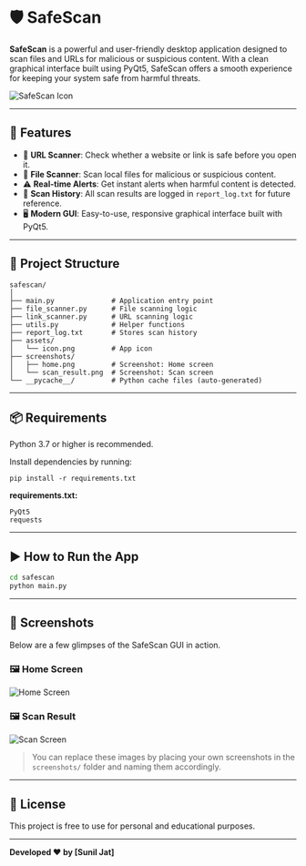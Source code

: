 # 🛡️ SafeScan

**SafeScan** is a powerful and user-friendly desktop application designed to scan files and URLs for malicious or suspicious content. With a clean graphical interface built using PyQt5, SafeScan offers a smooth experience for keeping your system safe from harmful threats.

![SafeScan Icon](safescan/assets/icon.png)

---

## 🚀 Features

- 🔗 **URL Scanner**: Check whether a website or link is safe before you open it.
- 📂 **File Scanner**: Scan local files for malicious or suspicious content.
- ⚠️ **Real-time Alerts**: Get instant alerts when harmful content is detected.
- 📝 **Scan History**: All scan results are logged in `report_log.txt` for future reference.
- 🖥️ **Modern GUI**: Easy-to-use, responsive graphical interface built with PyQt5.

---

## 🧱 Project Structure

```
safescan/
│
├── main.py              # Application entry point
├── file_scanner.py      # File scanning logic
├── link_scanner.py      # URL scanning logic
├── utils.py             # Helper functions
├── report_log.txt       # Stores scan history
├── assets/
│   └── icon.png         # App icon
├── screenshots/
│   ├── home.png         # Screenshot: Home screen
│   └── scan_result.png  # Screenshot: Scan screen
└── __pycache__/         # Python cache files (auto-generated)
```

---

## 📦 Requirements

Python 3.7 or higher is recommended.

Install dependencies by running:

```
pip install -r requirements.txt
```

**requirements.txt:**
```
PyQt5
requests
```

---

## ▶️ How to Run the App

```bash
cd safescan
python main.py
```

---

## 📸 Screenshots

Below are a few glimpses of the SafeScan GUI in action.

### 🖼️ Home Screen
![Home Screen](screenshots/home.png)

### 🖼️ Scan Result
![Scan Screen](screenshots/scan.png)

> You can replace these images by placing your own screenshots in the `screenshots/` folder and naming them accordingly.

---

## 📄 License

This project is free to use for personal and educational purposes.

---

**Developed ❤️ by [Sunil Jat]**
